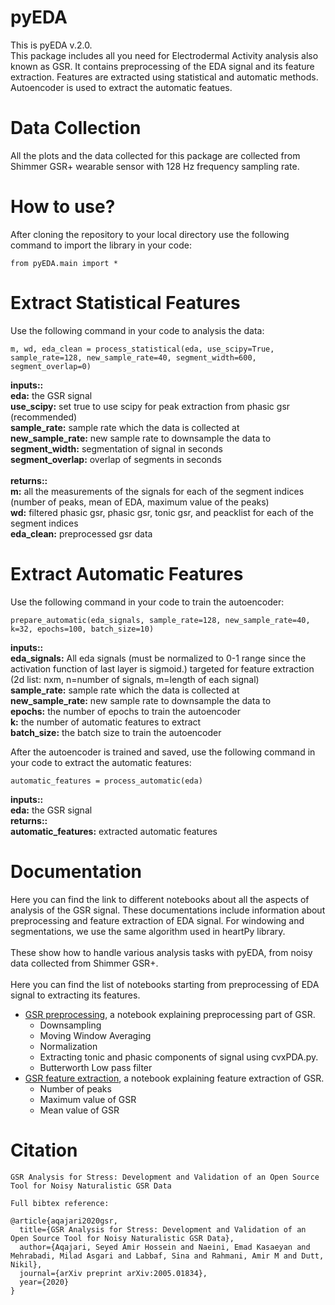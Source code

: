 # pyEDA
This is pyEDA v.2.0.
<br />This package includes all you need for Electrodermal Activity analysis also known as GSR. It contains preprocessing of the EDA signal and its feature extraction. Features are extracted using statistical and automatic methods.
<br />Autoencoder is used to extract the automatic featues.

# Data Collection
All the plots and the data collected for this package are collected from Shimmer GSR+ wearable sensor with 128 Hz frequency sampling rate. 

# How to use?
After cloning the repository to your local directory use the following command to import the library in your code:
```
from pyEDA.main import *
```
# Extract Statistical Features
Use the following command in your code to analysis the data:
```
m, wd, eda_clean = process_statistical(eda, use_scipy=True, sample_rate=128, new_sample_rate=40, segment_width=600, segment_overlap=0)
```
<b>inputs::</b>
<br />
<b>eda:</b> the GSR signal
<br />
<b>use_scipy:</b> set true to use scipy for peak extraction from phasic gsr (recommended)
<br />
<b>sample_rate:</b> sample rate which the data is collected at
<br />
<b>new_sample_rate:</b> new sample rate to downsample the data to
<br />
<b>segment_width:</b> segmentation of signal in seconds
<br />
<b>segment_overlap:</b> overlap of segments in seconds
<br />
<br />
<b>returns::</b>
<br />
<b>m:</b> all the measurements of the signals for each of the segment indices (number of peaks, mean of EDA, maximum value of the peaks)
<br />
<b>wd:</b> filtered phasic gsr, phasic gsr, tonic gsr, and peacklist for each of the segment indices
<br />
<b>eda_clean:</b> preprocessed gsr data

# Extract Automatic Features
Use the following command in your code to train the autoencoder:
```
prepare_automatic(eda_signals, sample_rate=128, new_sample_rate=40, k=32, epochs=100, batch_size=10)
```
<b>inputs::</b>
<br />
<b>eda_signals:</b> All eda signals (must be normalized to 0-1 range since the activation function of last layer is sigmoid.) targeted for feature extraction (2d list: nxm, n=number of signals, m=length of each signal)
<br />
<b>sample_rate:</b> sample rate which the data is collected at
<br />
<b>new_sample_rate:</b> new sample rate to downsample the data to
<br />
<b>epochs:</b> the number of epochs to train the autoencoder
<br />
<b>k:</b> the number of automatic features to extract
<br />
<b>batch_size:</b> the batch size to train the autoencoder
<br />

After the autoencoder is trained and saved, use the following command in your code to extract the automatic features:
```
automatic_features = process_automatic(eda)
```
<b>inputs::</b>
<br />
<b>eda:</b> the GSR signal
<br />
<b>returns::</b>
<br />
<b>automatic_features:</b> extracted automatic features
<br />

# Documentation
Here you can find the link to different notebooks about all the aspects of analysis of the GSR signal. These documentations include information about preprocessing and feature extraction of EDA signal. For windowing and segmentations, we use the same algorithm used in heartPy library.
<br />
<br />
These show how to handle various analysis tasks with pyEDA, from noisy data collected from Shimmer GSR+.
<br />
<br />
Here you can find the list of notebooks starting from preprocessing of EDA signal to extracting its features.
* [GSR preprocessing](documentations/GSRPreprocessing/GSR_Preprocessing.ipynb), a notebook explaining preprocessing part of GSR.
  * Downsampling
  * Moving Window Averaging
  * Normalization
  * Extracting tonic and phasic components of signal using cvxPDA.py.
  * Butterworth Low pass filter
* [GSR feature extraction](documentations/GSRFeatureExtraction/GSR_Feature_Extraction.ipynb), a notebook explaining feature extraction of GSR.
  * Number of peaks
  * Maximum value of GSR
  * Mean value of GSR
# Citation
```
GSR Analysis for Stress: Development and Validation of an Open Source Tool for Noisy Naturalistic GSR Data
```
```
Full bibtex reference:

@article{aqajari2020gsr,
  title={GSR Analysis for Stress: Development and Validation of an Open Source Tool for Noisy Naturalistic GSR Data},
  author={Aqajari, Seyed Amir Hossein and Naeini, Emad Kasaeyan and Mehrabadi, Milad Asgari and Labbaf, Sina and Rahmani, Amir M and Dutt, Nikil},
  journal={arXiv preprint arXiv:2005.01834},
  year={2020}
}
```
